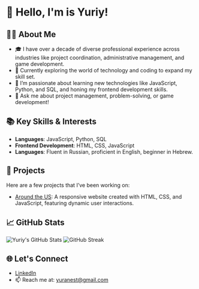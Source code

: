 # 🌟 Hello, I'm is Yuriy! 

## 👨‍💻 About Me
- 🎓 I have over a decade of diverse professional experience across industries like project coordination, administrative management, and game development.
- 💼 Currently exploring the world of technology and coding to expand my skill set.
- 🌱 I’m passionate about learning new technologies like JavaScript, Python, and SQL, and honing my frontend development skills.
- 💬 Ask me about project management, problem-solving, or game development!

## 📚 Key Skills & Interests
- **Languages**: JavaScript, Python, SQL
- **Frontend Development**: HTML, CSS, JavaScript
- **Languages**: Fluent in Russian, proficient in English, beginner in Hebrew.

## 🚀 Projects
Here are a few projects that I’ve been working on:

- [Around the US](https://github.com/YuriyNest/se_project_aroundtheus): A responsive website created with HTML, CSS, and JavaScript, featuring dynamic user interactions.

## 📈 GitHub Stats
![Yuriy's GitHub Stats](https://github-readme-stats.vercel.app/api?username=YuriyNest&show_icons=true&theme=radical)
![GitHub Streak](https://github-readme-streak-stats.herokuapp.com/?user=YuriyNest)

## 🌐 Let's Connect
- [LinkedIn](https://www.linkedin.com/in/YuriyNest)
- 📫 Reach me at: yuranest@gmail.com



